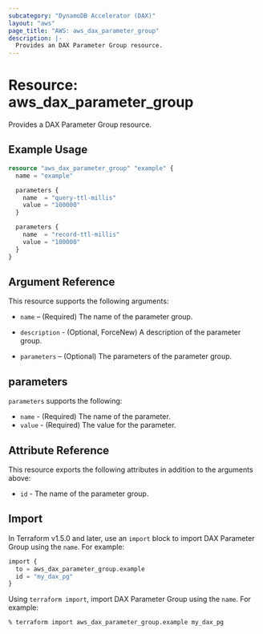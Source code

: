 ```yaml
---
subcategory: "DynamoDB Accelerator (DAX)"
layout: "aws"
page_title: "AWS: aws_dax_parameter_group"
description: |-
  Provides an DAX Parameter Group resource.
---
```


# Resource: aws_dax_parameter_group

Provides a DAX Parameter Group resource.

## Example Usage

```terraform
resource "aws_dax_parameter_group" "example" {
  name = "example"

  parameters {
    name  = "query-ttl-millis"
    value = "100000"
  }

  parameters {
    name  = "record-ttl-millis"
    value = "100000"
  }
}
```

## Argument Reference

This resource supports the following arguments:

* `name` – (Required) The name of the parameter group.

* `description` - (Optional, ForceNew) A description of the parameter group.

* `parameters` – (Optional) The parameters of the parameter group.

## parameters

`parameters` supports the following:

* `name` - (Required) The name of the parameter.
* `value` - (Required) The value for the parameter.

## Attribute Reference

This resource exports the following attributes in addition to the arguments above:

* `id` - The name of the parameter group.

## Import

In Terraform v1.5.0 and later, use an `import` block to import DAX Parameter Group using the `name`. For example:

```terraform
import {
  to = aws_dax_parameter_group.example
  id = "my_dax_pg"
}
```

Using `terraform import`, import DAX Parameter Group using the `name`. For example:

```console
% terraform import aws_dax_parameter_group.example my_dax_pg
```
